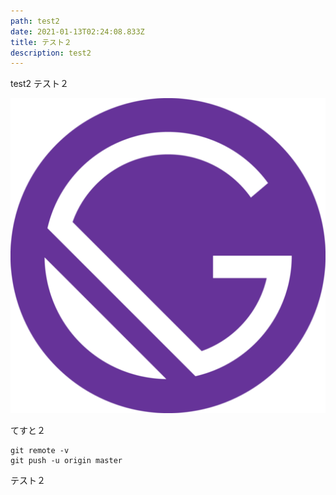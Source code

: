 ```yaml
---
path: test2
date: 2021-01-13T02:24:08.833Z
title: テスト２
description: test2
---
```

test2
テスト２

![gatsby logo](../assets/gatsby-icon.png "Gatsby")

てすと２

```
git remote -v
git push -u origin master
```

テスト２
